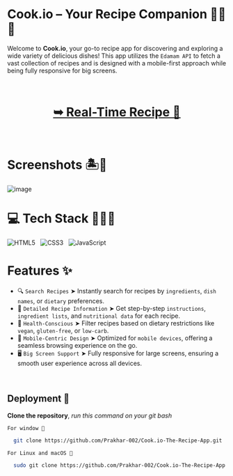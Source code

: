 # Cook.io – Your Recipe Companion 🥤🥗🍟

Welcome to **Cook.io**, your go-to recipe app for discovering and exploring a wide variety of delicious dishes! This app utilizes the `Edamam API` to fetch a vast collection of recipes and is designed with a mobile-first approach while being fully responsive for big screens.


<br/>

<h1 align="center"> 

<a href="https://cook-io-recipes.netlify.app/"><strong> ➥ Real-Time Recipe 🍔
</strong></a>
</h1>

<br/>


# Screenshots 🏝️🍹

![image](https://github.com/user-attachments/assets/da1c434d-a2c8-486b-a775-1a85a344bd2d)

# 💻 Tech Stack 🍧🥞🧋

![HTML5](https://img.shields.io/badge/html5-%23E34F26.svg?style=for-the-badge&logo=html5&logoColor=white) &nbsp; ![CSS3](https://img.shields.io/badge/css3-%231572B6.svg?style=for-the-badge&logo=css3&logoColor=white) &nbsp;  ![JavaScript](https://img.shields.io/badge/javascript-%23323330.svg?style=for-the-badge&logo=javascript&logoColor=%23F7DF1E)

# Features ✨

- 🔍 `Search Recipes` ➤ Instantly search for recipes by `ingredients`, `dish names`, or `dietary` preferences.
- 📖 `Detailed Recipe Information` ➤ Get step-by-step `instructions`, `ingredient lists`, and `nutritional data` for each recipe.
- 🥗 `Health-Conscious` ➤ Filter recipes based on dietary restrictions like `vegan`, `gluten-free`, or `low-carb`.
- 📱 `Mobile-Centric Design` ➤ Optimized for `mobile devices`, offering a seamless browsing experience on the go.
- 🖥️ `Big Screen Support` ➤ Fully responsive for large screens, ensuring a smooth user experience across all devices.

<br/>

## Deployment 🚀

**Clone the repository**, *run this command on your git bash*


`For window 🍃`
```bash
  git clone https://github.com/Prakhar-002/Cook.io-The-Recipe-App.git
```

`For Linux and macOS 🌿`
```bash
  sudo git clone https://github.com/Prakhar-002/Cook.io-The-Recipe-App.git
```

<br/>